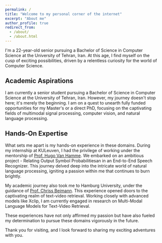 ```yaml
---
permalink: /
title: "Welcome to my personal corner of the internet"
excerpt: "About me"
author_profile: true
redirect_from: 
  - /about/
  - /about.html
---
```


I'm a 22-year-old senior pursuing a Bachelor of Science in Computer Science at the University of Tehran, Iran. At this age, I find myself on the cusp of exciting possibilities, driven by a relentless curiosity for the world of Computer Science. 

## Academic Aspirations

I am currently a senior student pursuing a Bachelor of Science in Computer Science at the University of Tehran, Iran. However, my journey doesn't stop here; it's merely the beginning. I am on a quest to unearth fully funded opportunities for my Master's or a direct PhD, focusing on the captivating fields of multimodal signal processing, computer vision, and natural language processing.

## Hands-On Expertise

What sets me apart is my hands-on experience in these domains. During my internship at KULeuven, I had the privilege of working under the mentorship of [Prof. Hugo Van Hamme](https://www.kuleuven.be/wieiswie/en/person/00040707). We embarked on an ambitious project - Relating Output Symbol Probabilitiesan in an End-to-End Speech Recognizer. This journey delved deep into the intricate world of natural language processing, igniting a passion within me that continues to burn brightly.

My academic journey also took me to Hamburg University, under the guidance of [Prof. Chriss Beimann](https://www.inf.uni-hamburg.de/en/inst/ab/lt/people/chris-biemann.html). This experience opened doors to the captivating realm of text-video retrieval. Working closely with advanced models like Xclip, I am currently engaged in research on Multi-Modal Language Models for Text-Video Retrieval.

These experiences have not only affirmed my passion but have also fueled my determination to pursue these domains vigorously in the future.

Thank you for visiting, and I look forward to sharing my exciting adventures with you.

